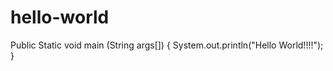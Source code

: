 # hello-world

Public Static void main (String args[])
{
  System.out.println("Hello World!!!!");
}
